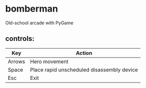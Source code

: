 # bomberman
Old-school arcade with PyGame

## controls:
| Key    | Action |
| ------ | ----------- |
| Arrows | Hero movement |
| Space  | Place rapid unscheduled disassembly device |
| Esc    | Exit |
